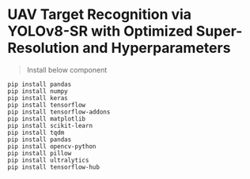 # UAV Target Recognition via YOLOv8-SR with Optimized Super-Resolution and Hyperparameters



>Install below component

```
pip install pandas
pip install numpy
pip install keras
pip install tensorflow
pip install tensorflow-addons
pip install matplotlib
pip install scikit-learn
pip install tqdm 
pip install pandas
pip install opencv-python
pip install pillow
pip install ultralytics
pip install tensorflow-hub
```